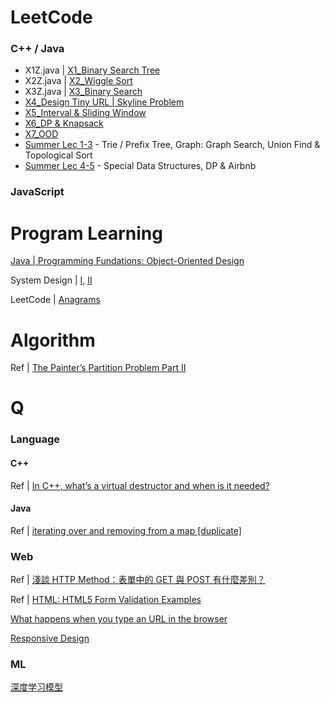 # LeetCode

### C++ / Java
- X1Z.java | [X1_Binary Search Tree](http://zoeyeoz.github.io/2018/01/31/X1-Binary-Search-Tree/)
- X2Z.java | [X2_Wiggle Sort](http://zoeyeoz.github.io/2018/02/04/X2-Wiggle-Sort/)
- X3Z.java | [X3_Binary Search](http://zoeyeoz.github.io/2018/02/10/X3-Binary-Search/)
- [X4_Design Tiny URL | Skyline Problem](http://zoeyeoz.github.io/2018/03/17/X4-Design-Tiny-URL-Skyline-Problem/)
- [X5_Interval & Sliding Window](http://zoeyeoz.github.io/2018/03/22/X5-Interval-Sliding-Window/)
- [X6_DP & Knapsack](http://zoeyeoz.github.io/2018/03/26/X6-DP-Knapsack/)
- [X7_OOD](http://zoeyeoz.github.io/2018/04/07/X7-OOD/)
- [Summer Lec 1-3](https://zoeyeoz.github.io/2018/08/31/Summer-Lec-1-3/) - Trie / Prefix Tree, Graph: Graph Search, Union Find & Topological Sort
- [Summer Lec 4-5](https://zoeyeoz.github.io/2018/08/31/Summer-Lec-4-5/) - Special Data Structures, DP & Airbnb

### JavaScript


# Program Learning
[Java | Programming Fundations: Object-Oriented Design](http://zoeyeoz.github.io/2018/02/05/Java-Programming-Fundations-Object-Oriented-Design/)

System Design | [I](http://zoeyeoz.github.io/2018/03/06/System-Design-I/), [II](http://zoeyeoz.github.io/2018/03/17/System-Design-II/)

LeetCode | [Anagrams](http://zoeyeoz.github.io/2018/03/11/LeetCode-Anagrams/)

# Algorithm
Ref | [The Painter’s Partition Problem Part II](https://articles.leetcode.com/the-painters-partition-problem-part-ii/)

# Q

### Language

#### C++
Ref | [In C++, what’s a virtual destructor and when is it needed?](http://www.programmerinterview.com/index.php/c-cplusplus/virtual-destructors/)

#### Java
Ref | [iterating over and removing from a map [duplicate]](https://stackoverflow.com/questions/1884889/iterating-over-and-removing-from-a-map)


### Web
Ref | [淺談 HTTP Method：表單中的 GET 與 POST 有什麼差別？](https://blog.toright.com/posts/1203/淺談-http-method：表單中的-get-與-post-有什麼差別？.html)

Ref | [HTML: HTML5 Form Validation Examples](http://www.the-art-of-web.com/html/html5-form-validation/)

[What happens when you type an URL in the browser](http://zoeyeoz.github.io/2018/03/21/What-happens-when-you-type-an-URL-in-the-browser/)

[Responsive Design](http://zoeyeoz.github.io/2018/03/24/Responsive-Design/)

### ML
[深度学习模型](https://www.zhihu.com/question/38679133)
